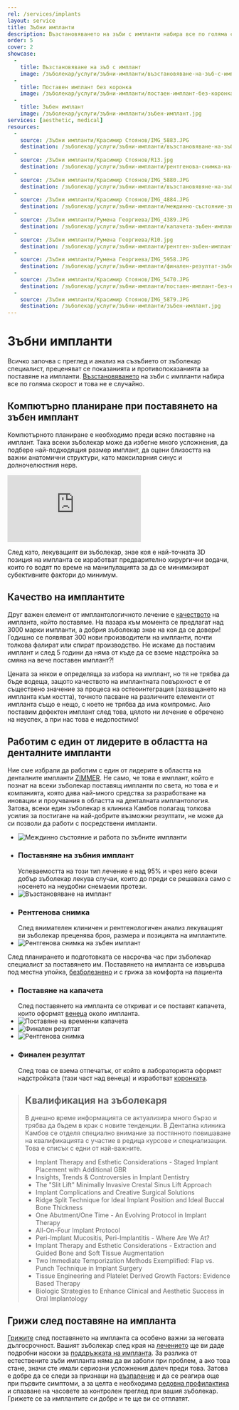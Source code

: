 ```yaml
---
rel: /services/implants
layout: service
title: Зъбни импланти
description: Възстановяването на зъби с импланти набира все по голяма скорост и това не е случайно. Успеваемостта на този тип лечение е над 95% и чрез него всеки добър зъболекар е в състояние да лекува случаи, които до преди това бяха възможни само с носенето на неудобни снемаеми протези. Всичко започва с преглед и анализ на съзъбието, за да може зъболекаря да прецени показанията и противопоказанията за поставяне на импланти.
order: 5
cover: 2
showcase:
  - 
    title: Възстановяване на зъб с имплант
    image: /зъболекар/услуги/зъбни-импланти/възстановяване-на-зъб-с-имплант.jpg
  - 
    title: Поставен имплант без коронка
    image: /зъболекар/услуги/зъбни-импланти/постаен-имплант-без-коронка.jpg
  - 
    title: Зъбен имплант
    image: /зъболекар/услуги/зъбни-импланти/зъбен-имплант.jpg
services: [aesthetic, medical]
resources:
  -
    source: /Зъбни импланти/Красимир Стоянов/IMG_5883.JPG
    destination: /зъболекар/услуги/зъбни-импланти/възстановяване-на-зъб-с-имплант.jpg
  -
    source: /Зъбни импланти/Красимир Стоянов/R13.jpg
    destination: /зъболекар/услуги/зъбни-импланти/рентгенова-снимка-на-зъбен-имплант.jpg
  -
    source: /Зъбни импланти/Красимир Стоянов/IMG_5880.JPG
    destination: /зъболекар/услуги/зъбни-импланти/възстановявяне-на-зъбен-имплант.jpg
  -
    source: /Зъбни импланти/Красимир Стоянов/IMG_4884.JPG
    destination: /зъболекар/услуги/зъбни-импланти/междинно-състояние-зъбен-имплант.jpg
  -
    source: /Зъбни импланти/Румена Георгиева/IMG_4389.JPG
    destination: /зъболекар/услуги/зъбни-импланти/капачета-зъбен-имплант.jpg
  -
    source: /Зъбни импланти/Румена Георгиева/R10.jpg
    destination: /зъболекар/услуги/зъбни-импланти/рентген-зъбен-имплант.jpg
  -
    source: /Зъбни импланти/Румена Георгиева/IMG_5958.JPG
    destination: /зъболекар/услуги/зъбни-импланти/финален-резултат-зъбен-имплант.jpg
  -
    source: /Зъбни импланти/Красимир Стоянов/IMG_5470.JPG
    destination: /зъболекар/услуги/зъбни-импланти/постаен-имплант-без-коронка.jpg
  -
    source: /Зъбни импланти/Красимир Стоянов/IMG_5879.JPG
    destination: /зъболекар/услуги/зъбни-импланти/зъбен-имплант.jpg
---
```

# Зъбни импланти
Всичко започва с преглед и анализ на съзъбието oт зъболекар специалист, преценяват се показанията и противопоказанията за поставяне на импланти. [Възстановяването](../../стоматология/възстановяване-на-липсващ-зъб.html "Възстановяване на зъб с имплант") на зъби с импланти набира все по голяма скорост и това не е случайно.

## Компютърно планиране при поставянето на зъбен имплант
Компютърното планиране е необходимо преди всяко поставяне на имплант. Така всеки зъболекар може да избегне много усложнения, да подбере най-подходящия размер имплант, да оцени близостта на важни анатомични структури, като максиларния синус и долночелюстния нерв. 

<iframe class="video" src="http://www.youtube.com/embed/5vGoHPDnbew?rel=0" frameborder="0" allowfullscreen></iframe>

След като, лекуващият ви зъболекар, знае коя е най-точната 3D позиция на импланта се изработват предварително хирургични водачи, които го водят по време на манипулацията за да се минимизират субективните фактори до минимум.

## Качество на имплантите
Друг важен елемент от имплантологичното лечение е [качеството](../../стоматология/гаранция-за-качество-в-зъболечението.html "Гаранция за качествено зъболечение в клиника Камбов") на импланта, който поставяме. На пазара към момента се предлагат над 3000 марки импланти, а добрия зъболекар знае на коя да се довери! Годишно се появяват 300 нови производители на импланти, почти толкова фалират или спират производство. Не искаме да поставим имплант и след 5 години да няма от къде да се вземе надстройка за смяна на вече поставен имплант?! 

Цената за някои е определяща за избора на имплант, но тя не трябва да бъде водеща, защото качеството на имплантната повърхност е от съществено значение за процеса на остеоинтеграция (захващането на импланта към костта), точното пасване на различните елементи от импланта също е нещо, с което не трябва да има компромис. Ако поставим дефектен имплант след това, цялото ни лечение е обречено на неуспех, а при нас това е недопостимо!

## Работим с един от лидерите в областта на денталните импланти
Ние сме избрали да работим с един от лидерите в областта на денталните импланти [ZIMMER](http://www.zimmer.com/). Не само, че това е имплант, който е познат на всеки зъболекар поставящ импланти по света, но това е и компанията, която дава най-много средства за разработване на иновации и проучвания в областта на денталната имплантология. Затова, всеки един зъболекар в клиника Камбов полагащ толкова усилия за постигане на най-добрите възможни резултати, не може да си позволи да работи с посредствени импланти.

- ![Междинно състояние и работа по зъбните импланти](зъбни-импланти/междинно-състояние-зъбен-имплант.jpg)
- ### Поставняне на зъбния имплант
  Успеваемостта на този тип лечение е над 95% и чрез него всеки добър зъболекар лекува случаи, които до преди се решаваха само с носенето на неудобни снемаеми протези.
- ![Възстановяване на имплант](зъбни-импланти/възстановявяне-на-зъбен-имплант.jpg)
- ### Рентгенова снимка
  След внимателен клиничен и рентгенологичен анализ лекуващият ви зъболекар преценява броя, размера и позицията на имплантите.
- ![Рентгенова снимка на зъбен имплант](зъбни-импланти/рентгенова-снимка-на-зъбен-имплант.jpg)

След планирането и подготовката се насрочва час при зъболекар специалист за поставянето им. Поставянето на импланта се извършва под местна упойка, [безболезнено](../../стоматология/зъболекар-страх-болка.html. "Безболезнено лечение на зъби") и с грижа за комфорта на пациента

- ### Поставяне на капачета
  След поставянето на импланта се откриват и се поставят капачета, които оформят [венеца](../../зъболекар/услуги/лечение-на-венци.html "Лечение на венци") около импланта.
- ![Поставяне на временни капачета](зъбни-импланти/капачета-зъбен-имплант.jpg)
- ![Финален резултат](зъбни-импланти/финален-резултат-зъбен-имплант.jpg)
- ![Рентгенова снимка](зъбни-импланти/рентген-зъбен-имплант.jpg)
- ### Финален резултат
  След това се взема отпечатък, от който в лабораторията оформят надстройката (тази част над венеца) и изработват [коронката](../../стоматология/зъбни-коронки.html "Видове коронки").

> ## Квалификация на зъболекаря
> В днешно време информацията се актуализира много бързо и трябва да бъдем в крак с новите тенденции. В Дентална клиника Камбов се отделя специално внимание за постянното повишаване на квалификацията с участие в редица курсове и специализации. Това е списък с едни от най-важните.
> - Implant Therapy and Esthetic Considerations - Staged Implant Placement with Additional GBR
> - Insights, Trends & Controversies in Implant Dentistry
> - The "Slit Lift" Minimally Invasive Crestal Sinus Lift Approach
> - Implant Complications and Creative Surgical Solutions
> - Ridge Split Technique for Ideal Implant Position and  Ideal Buccal Bone Thickness
> - One Abutment/One Time - An Evolving Protocol in Implant Therapy
> - All-On-Four Implant Protocol
> - Peri-Implant Mucositis, Peri-Implantitis - Where Are We At?
> - Implant Therapy and Esthetic Considerations - Extraction and Guided Bone and Soft Tissue Augmentation
> - Two Immediate Temporization Methods Exemplified: Flap vs. Punch Technique in Implant Surgery
> - Tissue Engineering and Platelet Derived Growth Factors: Evidence Based Therapy
> - Biologic Strategies to Enhance Clinical and Aesthetic Success in Oral Implantology

## Грижи след поставяне на импланта
[Грижите](../../стоматология/грижа-за-зъбите.html "Цялостна грижа за зъбите") след поставянето на импланта са особено важни за неговата дългосрочност. Вашият зъболекар след края на [лечението](../../зъболекар/лечение-на-зъби.html "Лечение на зъби от добър зъболекар") ще ви даде подробни насоки за [поддръжката на импланта](../../стоматология/четка-за-зъби.html "Поддръжка на зъбите и правилно миене след поставянето на имплант"). За разлика от естествените зъби импланта няма да ви заболи при проблем, а ако това стане, значи сте имали сериозни усложнения далеч преди това. Затова е добре да се следи за признаци на [възпаление](../../стоматология/лечение-на-коренови-канали.html "Лечение на коренови канали") и да се реагира още при първите симптоми, а за целта е необходима [редовна профилактика](../../стоматология/почистване-на-зъбен-камък.html "Почистване на зъбен камък") и спазване на часовете за контролен преглед при вашия зъболекар. Грижете се за имплантите си добре и те ще ви се отплатят.
